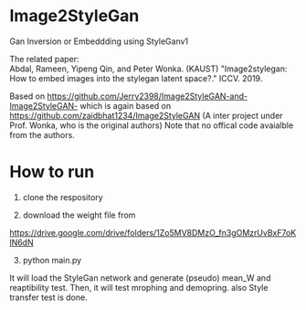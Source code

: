 # Image2StyleGan

Gan Inversion or Embeddding using StyleGanv1

The related paper:  
Abdal, Rameen, Yipeng Qin, and Peter Wonka. (KAUST) "Image2stylegan: How to embed images into the stylegan latent space?." ICCV. 2019.

Based on 
https://github.com/Jerry2398/Image2StyleGAN-and-Image2StyleGAN-
which is again based on https://github.com/zaidbhat1234/Image2StyleGAN
(A inter project under Prof. Wonka, who is the original authors)
Note that no offical code avaialble from the authors. 



# How to run 

1. clone the respository 

2. download the weight file from   

https://drive.google.com/drive/folders/1Zo5MV8DMzO_fn3gOMzrUvBxF7oKlN6dN

3. python main.py 

It will load the StyleGan network and generate (pseudo) mean_W and reaptibility test.
Then, it will test mrophing and demopring. also Style transfer test is done.




